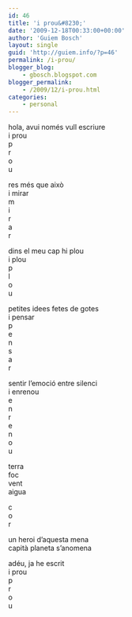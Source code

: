 ```yaml
---
id: 46
title: 'i prou&#8230;'
date: '2009-12-18T00:33:00+00:00'
author: 'Guiem Bosch'
layout: single
guid: 'http://guiem.info/?p=46'
permalink: /i-prou/
blogger_blog:
    - gbosch.blogspot.com
blogger_permalink:
    - /2009/12/i-prou.html
categories:
    - personal
---
```


hola, avui només vull escriure  
i prou  
p  
r  
o  
u

res més que això  
i mirar  
m  
i  
r  
a  
r

dins el meu cap hi plou  
i plou  
p  
l  
o  
u

petites idees fetes de gotes  
i pensar  
p  
e  
n  
s  
a  
r

sentir l’emoció entre silenci  
i enrenou  
e  
n  
r  
e  
n  
o  
u

terra  
foc  
vent  
aigua

c  
o  
r

un heroi d’aquesta mena  
capità planeta s’anomena

adéu, ja he escrit  
i prou  
p  
r  
o  
u